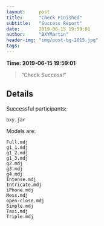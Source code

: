 ```yaml
---
layout:     post
title:      "Check Finished"
subtitle:   "Success Report"
date:       2019-06-15 19:59:01
author:     "BXYMartin"
header-img: "img/post-bg-2015.jpg"
tags:
---
```


**Time: 2019-06-15 19:59:01**

> “Check Success!”


## Details

Successful participants:

```
bxy.jar
```

Models are:

```
Full.mdj
g1_1.mdj
g1_2.mdj
g1_3.mdj
g2.mdj
g3.mdj
g4.mdj
Intense.mdj
Intricate.mdj
iPhone.mdj
Mess.mdj
open-close.mdj
Simple.mdj
Taxi.mdj
Triple.mdj
```


